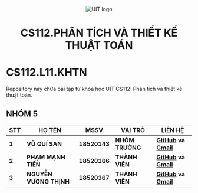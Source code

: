 
<p align="center">
  <img src="https://www.uit.edu.vn/sites/vi/files/banner.png" alt="UIT logo" class="left">
  <h1 align= "center"><strong>     CS112.PHÂN TÍCH VÀ THIẾT KẾ THUẬT TOÁN</strong> </h1>
</p>

# CS112.L11.KHTN

Repository này chứa bài tập từ khóa học UIT CS112: Phân tích và thiết kế thuật toán.

## **NHÓM 5**

|  STT | HỌ TÊN             | MSSV     | VAI TRÒ     | LIÊN HỆ |
|---|--------------------|-----------------|----------------|---------|
|**1** | **VŨ QUÍ SAN**         | **18520143** | **NHÓM TRƯỞNG** |[**GitHub**](https://github.com/santheipman) **và** [**Gmail**](mailto:18520143@gm.uit.edu.vn)          |
| **2** | **PHẠM MẠNH TIẾN**     | **18520166**| **THÀNH VIÊN**  | [**GitHub**](https://github.com/tienpm) **và** [**Gmail**](mailto:18520166@gm.uit.edu.vn)        |
| **3** |**NGUYỄN VƯƠNG THỊNH** | **18520367** | **THÀNH VIÊN**  |  [**GitHub**](https://github.com/ThinhNguyen209) **và** [**Gmail**](mailto:18520367@gm.uit.edu.vn)      |
